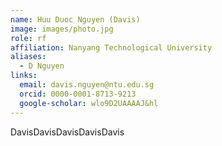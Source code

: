 ```yaml
---
name: Huu Duoc Nguyen (Davis)
image: images/photo.jpg
role: rf
affiliation: Nanyang Technological University
aliases:
  - D Nguyen
links:
  email: davis.nguyen@ntu.edu.sg
  orcid: 0000-0001-8713-9213
  google-scholar: wlo9D2UAAAAJ&hl
---
```

DavisDavisDavisDavisDavis


